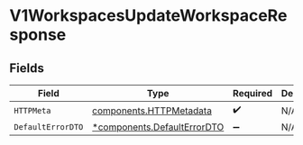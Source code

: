 # V1WorkspacesUpdateWorkspaceResponse


## Fields

| Field                                                                     | Type                                                                      | Required                                                                  | Description                                                               |
| ------------------------------------------------------------------------- | ------------------------------------------------------------------------- | ------------------------------------------------------------------------- | ------------------------------------------------------------------------- |
| `HTTPMeta`                                                                | [components.HTTPMetadata](../../models/components/httpmetadata.md)        | :heavy_check_mark:                                                        | N/A                                                                       |
| `DefaultErrorDTO`                                                         | [*components.DefaultErrorDTO](../../models/components/defaulterrordto.md) | :heavy_minus_sign:                                                        | N/A                                                                       |